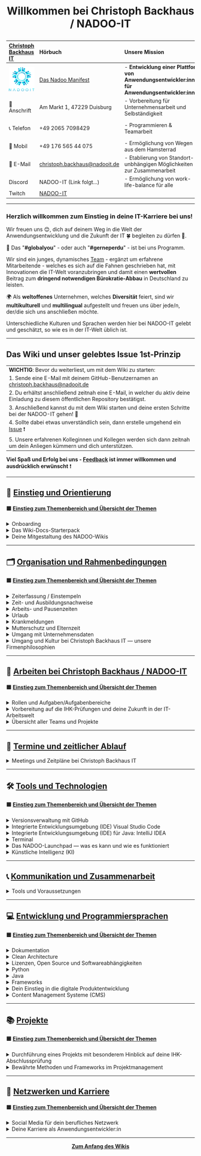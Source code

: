 # <p align="center">Willkommen bei Christoph Backhaus / NADOO-IT</p>

| [Christoph Backhaus IT](https://wirrettendeinezeit.de) | **Hörbuch**                                                                                                                                                | **Unsere Mission**                                                                              | **Unsere Kernwerte**                                                                           |
| :----------------------------------------------------- |:-----------------------------------------------------------------------------------------------------------------------------------------------------------| :---------------------------------------------------------------------------------------------- | :--------------------------------------------------------------------------------------------- |
| ![NADOO-IT](images/nadooit.png)                        | [Das Nadoo Manifest](https://open.spotify.com/playlist/46JIKBvnuF7tYp9RSVUMFC?si=5e7145b2b7d34bc4&trk=public_post_comment-text&nd=1&dlsi=fb9cdd3ba7aa415a) | - **Entwicklung einer Plattform von Anwendungsentwickler:innen für Anwendungsentwickler:innen** | - **Es gibt keine Fehler, sondern ausschließlich Chancen, sich gemeinsam weiterzuentwickeln!** |
| 🏣 Anschrift                                           | Am Markt 1, 47229 Duisburg                                                                                                                                 | - Vorbereitung für Unternehmensarbeit und Selbständigkeit                                       | - **Es gibt keine dummen Fragen!**                                                             |
| 📞 Telefon                                             | +49 2065 7098429                                                                                                                                           | - Programmieren & Teamarbeit                                                                    | - **nur gemeinsam/zusammen sind wir stark!**                                                   |
| 📱 Mobil                                               | +49 176 565 44 075                                                                                                                                         | - Ermöglichung von Wegen aus dem Hamsterrad                                                     |                                                                                                |
| 📧 E-Mail                                              | <christoph.backhaus@nadooit.de>                                                                                                                            | - Etablierung von Standort-unbhängigen Möglichkeiten zur Zusammenarbeit                         |                                                                                                |
| Discord                                                | NADOO-IT (Link folgt...)                                                                                                                                   | - Ermöglichung von work-life-balance für alle                                                   | -Vereinbarkeit von Job & Familie                                                               |
| Twitch                                                 | [NADOO-IT](https://www.twitch.tv/nadooit_christophba)                                                                                                      |                                                                                                 |                                                                                                |

---

### Herzlich willkommen zum Einstieg in deine IT-Karriere bei uns!

Wir freuen uns 😊, dich auf deinem Weg in die Welt der Anwendungsentwicklung und die Zukunft der IT 🍀 begleiten zu dürfen 🙏.

🤝 Das "**#globalyou**" - oder auch "**#gerneperdu**" - ist bei uns Programm.

Wir sind ein junges, dynamisches [Team](https://github.com/orgs/NADOOIT/people) - ergänzt um erfahrene Mitarbeitende - welches es sich auf die Fahnen geschrieben hat, mit Innovationen die IT-Welt voranzubringen und damit einen **wertvollen** Beitrag zum **dringend notwendigen Bürokratie-Abbau** in Deutschland zu leisten.

🌍 Als **weltoffenes** Unternehmen, welches **Diversität** feiert, sind wir **multikulturell** und **multilingual** aufgestellt und freuen uns über jede/n, der/die sich uns anschließen möchte.

Unterschiedliche Kulturen und Sprachen werden hier bei NADOO-IT gelebt und geschätzt, so wie es in der IT-Welt üblich ist.

---

## Das Wiki und unser gelebtes Issue 1st-Prinzip

|                                                                                                                                           |
| :---------------------------------------------------------------------------------------------------------------------------------------- |
| **WICHTIG**: Bevor du weiterliest, um mit dem Wiki zu starten:                                                                            |
| 1. Sende eine E-Mail mit deinem GitHub-Benutzernamen an <christoph.backhaus@nadooit.de>                                                   |
| 2. Du erhältst anschließend zeitnah eine E-Mail, in welcher du aktiv deine Einladung zu diesem öffentlichen Repository bestätigst.        |
| 3. Anschließend kannst du mit dem Wiki starten und deine ersten Schritte bei der NADOO-IT gehen! 🚀                                       |
| 4. Sollte dabei etwas unverständlich sein, dann erstelle umgehend ein [Issue](https://github.com/NADOOIT/NADOO-Wiki/issues/new/choose) ❗ |
| 5. Unsere erfahrenen Kolleginnen und Kollegen werden sich dann zeitnah um dein Anliegen kümmern und dich unterstützen.                    |

**Viel Spaß und Erfolg bei uns - [Feedback](/docs/01-organisation/08-firmenphilosophie/02-feedback-kultur/README.md) ist immer willkommen und ausdrücklich erwünscht** ❗

---

<!-- Einstieg & Orientierung -->

## 📘 [**Einstieg und Orientierung**](docs/00-willkommen/README.md)

#### 🟦 [**Einstieg zum Themenbereich und Übersicht der Themen**](docs/00-willkommen/README.md)

<!-- Onboarding -->

<details>
<summary>Onboarding</summary>

  &nbsp;&nbsp;🔹 [Leitfaden für deinen ersten Tag](/docs/00-willkommen/01-leitfaden/README.md)

</details>

<!-- Relevante Links für ersten Monat ("Starterpack") -->

<details>
<summary>Das Wiki-Docs-Starterpack</summary>

  &nbsp;&nbsp;🔹 [NADOO-IT for Newbies: die wichtigsten Docs für deine Einstiegsphase](/docs/00-willkommen/02-starterpack/README.md)

</details>

<!-- Wiki-Doc-Styleguide -->

<details>
<summary>Deine Mitgestaltung des NADOO-Wikis</summary>

  &emsp;🎨 [**Der Wiki-Doc-Styleguide:** Einführung und Inhaltsverzeichnis](/docs/00-willkommen/03-styleguide/README.md)

  &nbsp;&nbsp;🔹 [[Textvorlage / Template] Platzhalter für leere Docs](/docs/00-willkommen/03-styleguide/00-platzhalter/README.md) <br>
    &emsp;&emsp;◻️ [Step-by-Step: so verwendest du die Vorlage](/docs/00-willkommen/03-styleguide/00-platzhalter/01-anleitung/README.md) <br>
    &emsp;&emsp;◻️ [Vorschau des Platzhalters zur Ansicht im Browser](/docs/00-willkommen/03-styleguide/00-platzhalter/02-vorschau/README.md) <br>

</details>

---

<!-- 1. Organisation und Rahmenbedingungen -->

## 🗂️ [**Organisation und Rahmenbedingungen**](docs/01-organisation/README.md)

#### 🟦 [**Einstieg zum Themenbereich und Übersicht der Themen**](docs/01-organisation/README.md)

<!-- Zeiterfassung mit NADOO-Launchpad -->

<details>
<summary>Zeiterfassung / Einstempeln </summary>
  
  &nbsp;&nbsp;🔹 [Erfassung deiner Arbeits- und Pausenzeiten mit dem NADOO-Launchpad](docs/01-organisation/01-zeiterfassung/README.md) 
  <!-- ↑ hier nachträglich die Feature-Erklärung / Anleitung zur Zeiterfassung aus dem Launchpad-Guide in Themenabschnitt Tools rüberkopieren (bleibt weiterhin auch im Launchpad-Guide, NICHT ausschneiden). ggf. um Einleitungstext bzw. wenn notwendig/sinnvoll, weitere Infos ergänzen -->

</details>

<!-- Zeit- und Ausbildungsnachweise -->

<details>
<summary>Zeit- und Ausbildungsnachweise</summary>

  &emsp;📄 [Kapitelübersicht](docs/01-organisation/02-zeit_und_ausbildungsnachweise/README.md)

  &nbsp;&nbsp;🔹 [Beispiele für Ausbildungs- und Zeitnachweise](docs/01-organisation/02-zeit_und_ausbildungsnachweise/01-beispiele/README.md) <br>
  &nbsp;&nbsp;🔹 [Dateibenennungsrichtlinien](docs/01-organisation/02-zeit_und_ausbildungsnachweise/02-dateibenennung/README.md) <br>
  &nbsp;&nbsp;🔹 [Überprüfung der Dateinamen](/docs/01-organisation/02-zeit_und_ausbildungsnachweise/03-ueberpruefung/README.md) <br>

</details>

<!-- Arbeitszeit und Pausen -->

<details>
<summary>Arbeits- und Pausenzeiten</summary>

  &nbsp;&nbsp;🔹 [Arbeitszeit und Pausen](docs/01-organisation/03-arbeits_und_pausenzeiten/README.md)

</details>

<!-- Urlaub -->

<details>
<summary>Urlaub</summary>

  &nbsp;&nbsp;🔹 [Regelungungen für Urlaub und Freistellungen](docs/01-organisation/04-urlaub/README.md)

</details>

<!-- Krankmeldungen -->

<details>
<summary>Krankmeldungen</summary>

  &nbsp;&nbsp;🔹 [Ablauf bei Krankmeldungen](docs/01-organisation/05-krankmeldungen/README.md)

</details>

<!-- Mutterschutz und Elternzeit -->

<details>
<summary>Mutterschutz und Elternzeit</summary>

  &nbsp;&nbsp;🔹 [Gesetzliche Regelungen zu Mutterschutz und Elternzeit](/docs/01-organisation/06-mutterschutz_und_elternzeit/README.md)

</details>

<!-- Datenschutz -->

<details>
<summary>Umgang mit Unternehmensdaten</summary>

  &nbsp;&nbsp;🔹 [Umgang mit Unternehmensdaten bei Christoph Backhaus IT — Sicherheit und Vertraulichkeit als oberste Priorität](/docs/01-organisation/07-datenschutz/README.md)

</details>

<!-- NADOO-Philosophie -->

<details>
<summary>Umgang und Kultur bei Christoph Backhaus IT — unsere Firmenphilosophien</summary>

  &emsp;📄 [Kapitelübersicht](/docs/01-organisation/08-firmenphilosophie/README.md)

  &nbsp;&nbsp;🔹 [Unsere Verhaltensregeln](/docs/01-organisation/08-firmenphilosophie/01-verhaltensregeln/README.md) <br>
  &nbsp;&nbsp;🔹 [Meinungsaustausch bei Christoph Backhaus IT: eine Kultur, die von Feedback lebt](/docs/01-organisation/08-firmenphilosophie/02-feedback-kultur/README.md) <br>
  &nbsp;&nbsp;🔹 [KAIZEN bei Christoph Backhaus IT: eine Kultur der kontinuierlichen Verbesserung](/docs/01-organisation/08-firmenphilosophie/03-kaizen/README.md) <br>

</details>

---

<!-- 2. Arbeiten bei NADOO -->

## 🏢 [**Arbeiten bei Christoph Backhaus / NADOO-IT**](/docs/02-arbeiten_bei_nadoo/README.md)

#### 🟦 [**Einstieg zum Themenbereich und Übersicht der Themen**](/docs/02-arbeiten_bei_nadoo/README.md)

<!-- Rollen und Aufgaben/Aufgabenbereiche -->

<details>
<summary>Rollen und Aufgaben/Aufgabenbereiche</summary>

  &emsp;📄 [Kapitelübersicht](/docs/02-arbeiten_bei_nadoo/01-rollen_und_aufgaben/README.md)

  &nbsp;&nbsp;🔹 [Rolle: Dokumentar(ist):in](/docs/02-arbeiten_bei_nadoo/01-rollen_und_aufgaben/01-dokumentar/README.md) <br>
  &nbsp;&nbsp;🔹 [Rolle: Researcher:in](/docs/02-arbeiten_bei_nadoo/01-rollen_und_aufgaben/02-researcher/README.md) <br>
  &nbsp;&nbsp;🔹 [Rolle: Entwickler:in](/docs/02-arbeiten_bei_nadoo/01-rollen_und_aufgaben/03-entwickler/README.md) <br>
  &nbsp;&nbsp;🔹 [Rolle: Tester:in](/docs/02-arbeiten_bei_nadoo/01-rollen_und_aufgaben/04-tester/README.md) <br>
  &nbsp;&nbsp;🔹 [Rolle: Teamkoordinator:in](/docs/02-arbeiten_bei_nadoo/01-rollen_und_aufgaben/05-teamkoordinator/README.md) <br>

</details>

<!-- Prüfungs-Vorbereitung und Präsentationstraining -->

<details>
<summary>Vorbereitung auf die IHK-Prüfungen und deine Zukunft in der IT-Arbeitswelt</summary>

  &emsp;📄 [Kapitelübersicht](/docs/02-arbeiten_bei_nadoo/02-training_und_vorbereitung/README.md)

  &nbsp;&nbsp;🔹 [**Trainingsbeiträge**](/docs/02-arbeiten_bei_nadoo/02-training_und_vorbereitung/01-trainingsbeitraege/README.md) <br>
      &emsp;&emsp;◻️ [Trainingsbeitrag 101 – die Basics im Überblick](/docs/02-arbeiten_bei_nadoo/02-training_und_vorbereitung/01-trainingsbeitraege/01-basics/README.md) <br>
      &emsp;&emsp;◻️ [Wie bzw. wo wird der Trainingsbeitrag angelegt und dokumentiert?](/docs/02-arbeiten_bei_nadoo/02-training_und_vorbereitung/01-trainingsbeitraege/02-dokumentation/README.md) <br>
      
  &nbsp;&nbsp;🔹 [**Präsentationstraining**](/docs/02-arbeiten_bei_nadoo/02-training_und_vorbereitung/02-praesentationstraining/README.md) <br>

</details>

<!-- Übersicht der Teams (alt und aktiv) -->

<details>
<summary>Übersicht aller Teams und Projekte</summary>

  &emsp;📄 [Kapitelübersicht](/docs/02-arbeiten_bei_nadoo/03-teams/README.md)

  &nbsp;&nbsp;🔹 [Derzeit aktive Teams](docs/02-arbeiten_bei_nadoo/03-teams/01-aktive_teams/README.md) <br>
  &nbsp;&nbsp;🔹 [Team-Archiv: ehemalige Teams und ihre abgeschlossenen Projekte](docs/02-arbeiten_bei_nadoo/03-teams/02-team-archiv/README.md) <br>

</details>

---

<!-- 3. Meetings und Zeitpläne -->

## 📅 [**Termine und zeitlicher Ablauf**](/docs/03-meetings/README.md)

<details>
<summary>Meetings und Zeitpläne bei Christoph Backhaus IT</summary>

  &emsp;📄 [Kapitelübersicht](/docs/03-meetings/README.md)

  &nbsp;&nbsp;🔹 [Zeitpläne des allgemeinen Morgenmeetings](/docs/03-meetings/01-allgemein-morgens/README.md) <br>
  &nbsp;&nbsp;🔹 [11er-Meeting](/docs/03-meetings/02-11er/README.md) <br>
  &nbsp;&nbsp;🔹 [Teamkoordinator:innen-Meeting](/docs/03-meetings/03-teamkoordination/README.md) <br>
  &nbsp;&nbsp;🔹 [33er-Meeting](/docs/03-meetings/04-33er/README.md) <br>

</details>

---

<!-- 4. Tools und Technologien -->

## 🛠️ [**Tools und Technologien**](/docs/04-tools/README.md)

#### 🟦 [**Einstieg zum Themenbereich und Übersicht der Themen**](/docs/04-tools/README.md)

<!-- Github -->

<details>
<summary>Versionsverwaltung mit GitHub</summary>

  &emsp;📄 [Kapitelübersicht](/docs/04-tools/01-github/README.md)

  &nbsp;&nbsp;🔹 [**Repository**](/docs/04-tools/01-github/01-repository/README.md) <br>
  &nbsp;&nbsp;🔹 [**Branches**](/docs/04-tools/01-github/02-branches/README.md) <br>
    &emsp;&emsp;◻️ [GitHub Branch Protection: Sicherheit und Qualität im Entwicklungsprozess](/docs/04-tools/01-github/02-branches/01-protection/README.md) <br><br>

  &nbsp;&nbsp;🔹 [**Pull Requests**](/docs/04-tools/01-github/03-pull-requests/README.md) <br>
    &emsp;&emsp;◻️ [Merge Konflikte](/docs/04-tools/01-github/03-pull-requests/01-merge-konflikte/README.md) <br>
    &emsp;&emsp;◻️ [Code Reviews](/docs/04-tools/01-github/03-pull-requests/02-code-review/README.md) <br><br>

  &nbsp;&nbsp;🔹 [**Issues**](/docs/04-tools/01-github/04-issues/README.md) <br>
    &emsp;&emsp;◻️ [Selbstständig Veränderungen innerhalb des Wikis vornehmen: ein kleiner Guide](/docs/04-tools/01-github/04-issues/01-wiki-guide/README.md) <br>
    &emsp;&emsp;◻️ [Labels](/docs/04-tools/01-github/04-issues/02-labels/README.md) <br>
    &emsp;&emsp;◻️ [Types](/docs/04-tools/01-github/04-issues/03-types/README.md) <br>
    &emsp;&emsp;◻️ [Assignees](/docs/04-tools/01-github/04-issues/04-assignees/README.md) <br>
    &emsp;&emsp;◻️ [Milestones](/docs/04-tools/01-github/04-issues/05-milestones/README.md) <br>
    &emsp;&emsp;◻️ [Projects](/docs/04-tools/01-github/04-issues/06-projects/README.md) <br>
    &emsp;&emsp;◻️ [Discussions](/docs/04-tools/01-github/04-issues/07-discussions/README.md) <br>
    &emsp;&emsp;◻️ [Templates](/docs/04-tools/01-github/04-issues/08-templates/README.md) <br><br>

  &nbsp;&nbsp;🔹 [**Actions**](/docs/04-tools/01-github/05-actions/README.md) <br>
  &nbsp;&nbsp;🔹 [**GitHub-Notifications und Visual Studio Code**](/docs/04-tools/01-github/06-notifications/README.md) <br>
  &nbsp;&nbsp;🔹 [**Die GitHub-Suchfunktion effizient nutzen**](/docs/04-tools/01-github/07-suche/README.md) <br>
  &nbsp;&nbsp;🔹 [**Markdown**](/docs/04-tools/01-github/08-markdown/README.md) <br><br>

  &nbsp;&nbsp;🔹 [**Organisationen und Teams auf GitHub**](/docs/04-tools/01-github/09-organizations-teams/README.md) </br>
    &emsp;&emsp;◻️[**Schritt-für-Schritt-Anleitung zur NADOO-IT-Organisation und den Teams auf GitHub**](/docs/04-tools/01-github/09-organizations-teams/01-nadooit-guide/README.md) </br><br>

  &nbsp;&nbsp;🔹 [**GitHub Einführung (Video)**](/docs/04-tools/01-github/10-github-einfuehrung/README.md) </br>

</details>

<!-- Visual Studio Code -->

<details>
<summary>Integrierte Entwicklungsumgebung (IDE) Visual Studio Code</summary>

  &emsp;📄 [Kapitelübersicht](/docs/04-tools/02-vscode/README.md)

  &nbsp;&nbsp;🔹 [Installation und Einrichtung](/docs/04-tools/02-vscode/01-installation/README.md) <br>
  &nbsp;&nbsp;🔹 [Plugins und Erweiterungen](/docs/04-tools/02-vscode/02-plugins/README.md) <br>
  &nbsp;&nbsp;🔹 [Workspaces (Arbeitsbereiche)](/docs/04-tools/02-vscode/03-workspaces/README.md) <br>
  &nbsp;&nbsp;🔹 [Editorfunktionen und IntelliSense](/docs/04-tools/02-vscode/04-editor/README.md) <br>
  &nbsp;&nbsp;🔹 [Terminal und Debugging](/docs/04-tools/02-vscode/05-debugging/README.md) <br>

</details>

<!-- IntelliJ IDEA -->

<details>
<summary>Integrierte Entwicklungsumgebung (IDE) für Java: IntelliJ IDEA</summary>

  &emsp;📄 [Kapitelübersicht](/docs/04-tools/03-intellij/README.md)

  &nbsp;&nbsp;🔹 [IntelliJ IDEA — ein Überblick](/docs/04-tools/03-intellij/01-ueberblick/README.md) <br>
  &nbsp;&nbsp;🔹 [Installation und Einrichtung](/docs/04-tools/03-intellij/02-installation/README.md) <br>

</details>

<!-- Terminal -->

<details>
<summary>Terminal</summary>

  &nbsp;&nbsp;🔹 [Das Terminal — die Grundlagen](/docs/04-tools/04-terminal/README.md)

</details>

<!-- Launchpad -->

<details>
<summary>Das NADOO-Launchpad — was es kann und wie es funktioniert</summary>

  &emsp;📄 [Kapitelübersicht](/docs/04-tools/05-launchpad/README.md)

  &nbsp;&nbsp;🔹 [**Das NADOO-Launchpad - ein grundlegender Überblick**](/docs/04-tools/05-launchpad/01-ueberblick/README.md) <br>
    &emsp;&emsp;◻️ [Installation [Windows]](/docs/04-tools/05-launchpad/01-ueberblick/01-windows/README.md) <br>
    &emsp;&emsp;◻️ [Installation [MAC]](/docs/04-tools/05-launchpad/01-ueberblick/02-mac/README.md) <br><br>

  &nbsp;&nbsp;🔹 [**Der Launchpad-Feature-Guide: Funktions- und Anwendungsweise aller Features und Komponenten**](/docs/04-tools/05-launchpad/02-features/README.md) <br>
    &emsp;&emsp;◻️ [[Feature-Guide] Menüleiste](/docs/04-tools/05-launchpad/02-features/01-menu/README.md) <br>
    &emsp;&emsp;◻️ [[Feature-Guide] Berechtigungen](/docs/04-tools/05-launchpad/02-features/02-berechtigungen/README.md) <br>
    &emsp;&emsp;◻️ [[Feature-Guide]: Tokens](/docs/04-tools/05-launchpad/01-guide/03-tokens/README.md) <br>
    &emsp;&emsp;◻️ [[Feature-Guide] Erfassung der Arbeitszeiten](/docs/04-tools/05-launchpad/02-features/04-zeiterfassung/README.md) <br>
    &emsp;&emsp;◻️ [[Feature-Guide] Projektverwaltung](/docs/04-tools/05-launchpad/02-features/05-projektverwaltung/README.md) <br>
    &emsp;&emsp;◻️ [[Feature-Guide] Aktivitäten](/docs/04-tools/05-launchpad/02-features/06-aktivitaeten/README.md) <br>
    &emsp;&emsp;◻️ [[Feature-Guide]: Wochenübersicht](/docs/04-tools/05-launchpad/02-features/07-wochenuebersicht/README.md) <br>
    &emsp;&emsp;◻️ [[Feature-Guide] Watchdog](/docs/04-tools/05-launchpad/02-features/08-watchdog/README.md) <br>
    &emsp;&emsp;◻️ [[Feature-Guide] Create Snippets](/docs/04-tools/05-launchpad/02-features/09-create_snippets/README.md) <br>
    &emsp;&emsp;◻️ [[Feature-Guide] Function Names](/docs/04-tools/05-launchpad/02-features/10-function_names/README.md) <br>
    &emsp;&emsp;◻️ [[Feature-Guide] Tokens versenden](/docs/04-tools/05-launchpad/02-features/11-t_bar_senden/README.md) <br><br>

  &nbsp;&nbsp;🔹 [**Video-Tutorials und Demonstrationen**](/docs/04-tools/05-launchpad/03-videos/README.md) <br>

</details>

<!-- KI -->

<details>
<summary>Künstliche Intelligenz (KI)</summary>

  &emsp;📄 [Kapitelübersicht](/docs/04-tools/06-ki/README.md)

  &nbsp;&nbsp;🔹 [KI‐Nutzung: Ein umfassender Leitfaden](/docs/04-tools/06-ki/01-leitfaden/README.md) <br>
  &nbsp;&nbsp;🔹 [Large Language Model (LLM) und das Apple MLX (MacOS Silicon) Framework — ein Vergleich](/docs/04-tools/06-ki/02-llm-mlx/README.md) <br>
  &nbsp;&nbsp;🔹 [Nutzung der Gemini API – eine Anleitung](/docs/04-tools/06-ki/03-gemini/README.md) <br>

</details>

---

<!-- 5. Kommunikation -->

## 📞 [**Kommunikation und Zusammenarbeit**](/docs/05-kommunikation/README.md)

<details>
<summary>Tools und Voraussetzungen</summary>

  &emsp;📄 [Kapitelübersicht](/docs/05-kommunikation/README.md)

  &nbsp;&nbsp;🔹 [**Discord: Die zentrale Kommunikationsplattform bei Christoph Backhaus / NADOO-IT**](/docs/05-kommunikation/01-discord/README.md) <br>
    &emsp;&emsp;◻️ [Anmeldung und Einrichtung](/docs/05-kommunikation/01-discord/01-einrichtung/README.md) <br><br>

  &nbsp;&nbsp;🔹 [**Video- und Bildschirmübertragung**](/docs/05-kommunikation/02-webcam/README.md) <br>
    &emsp;&emsp;◻️ [Das Android-Smartphone als Webcam nutzen](/docs/05-kommunikation/02-webcam/01-droidcam/README.md) <br>
    &emsp;&emsp;◻️ [Das iPhone als Webcam für den Mac verwenden](/docs/05-kommunikation/02-webcam/02-ios/README.md) <br>

  &nbsp;&nbsp;🔹 [**Bekannte Probleme**](/docs/05-kommunikation/03-bekannte_probleme/README.md) <br>
</details>

---

<!-- 6. Entwicklung und Programmiersprachen -->

## 💻 [**Entwicklung und Programmiersprachen**](/docs/06-entwicklung/README.md)

#### 🟦 [**Einstieg zum Themenbereich und Übersicht der Themen**](/docs/06-entwicklung/README.md)

<details>
<summary>Dokumentation</summary>

  &nbsp;&nbsp;🔹 [Dokumentation](/docs/06-entwicklung/01-dokumentation/README.md)

</details>

<!-- Clean Architecture -->

<details>
<summary>Clean Architecture</summary>

  &emsp;📄 [Kapitelübersicht](/docs/06-entwicklung/02-clean_architecture/README.md)

  &nbsp;&nbsp;🔹 [Clean Architecture in der Praxis](/docs/06-entwicklung/02-clean_architecture/01-praxisbeispiel/README.md) <br>
  &nbsp;&nbsp;🔹 [Best Practices und Tipps für Einsteiger(-Teams)](/docs/06-entwicklung/02-clean_architecture/02-best_practices/README.md) <br>

</details>

<!-- Lizenzen und Open Source -->

<details>
<summary>Lizenzen, Open Source und Softwareabhängigkeiten</summary>
  
  &nbsp;&nbsp;🔹 [Lizenzen, Open Source und die Welt der Softwareabhängigkeiten](/docs/06-entwicklung/03-lizenzen_und_opensource/README.md) <br>

</details>

<!-- Python -->

<details>
<summary>Python</summary>

  &emsp;📄 [Kapitelübersicht](/docs/06-entwicklung/04-python/README.md) 
  
  &nbsp;&nbsp;🔹 [**Erste Schritte**](/docs/06-entwicklung/04-python/01-einstieg/README.md) <br>
        &emsp;&emsp;◻️ [Python und virtuelle Umgebungen — ein Überblick](/docs/06-entwicklung/04-python/01-einstieg/01-virtuelle_umgebungen/README.md) <br>
        &emsp;&emsp;◻️ [Installation und Erstellung der virtuellen Umgebung](/docs/06-entwicklung/04-python/01-einstieg/02-installation/README.md) <br>
        &emsp;&emsp;◻️ [Python-Grundkonzepte: Veranschaulichung anhand eines Beispielskripts](/docs/06-entwicklung/04-python/01-einstieg/03-grundkonzept_bsp/README.md) <br><br>
  
  &nbsp;&nbsp;🔹 [**Debugging in Python**](/docs/06-entwicklung/04-python/02-debugging/README.md) <br>

</details>

<!-- Java -->

<details>
<summary>Java</summary>
  
  &emsp;📄 [Kapitelübersicht](docs/06-entwicklung/05-java/README.md)
  
  &nbsp;&nbsp;🔹 [**Java-Tutorial 01**](/docs/06-entwicklung/05-java/01-tutorial/README.md) <br>
        &emsp;&emsp;◻️ [Theorie | LEVEL 1: 🧙‍♂️ Meistere die Grundlagen](/docs/06-entwicklung/05-java/01-tutorial/01-theorie/README.md) </br>
        &emsp;&emsp;◻️ [Theorie | LEVEL 2: 🏰 Denke in Objekten](/docs/06-entwicklung/05-java/01-tutorial/02-theorie/README.md) </br>
        &emsp;&emsp;◻️ [Theorie | LEVEL 3: 🗄️ Baue dein Arsenal auf](/docs/06-entwicklung/05-java/01-tutorial/03-theorie/README.md) </br>
        &emsp;&emsp;◻️ [Theorie | LEVEL 4: 🛡️ Schütze deinen Code](/docs/06-entwicklung/05-java/01-tutorial/04-theorie/README.md) </br>
        &emsp;&emsp;◻️ [Theorie | LEVEL 5: 🧨 Werde Fehlermeister](/docs/06-entwicklung/05-java/01-tutorial/05-theorie/README.md) </br>
        &emsp;&emsp;◻️ [Theorie | LEVEL 6: 🧭 Organisiere dein Chaos](/docs/06-entwicklung/05-java/01-tutorial/06-theorie/README.md) </br>
        &emsp;&emsp;◻️ [Theorie | LEVEL 7: 🌌 Meistere die Tiefe](/docs/06-entwicklung/05-java/01-tutorial/07-theorie/README.md) </br>
        &emsp;&emsp;◻️ [Praxis  | LEVEL 1: 🗡️ Der erste Schlag: Baue deinen Charakter, kämpfe gegen dein Spiegelbild](/docs/06-entwicklung/05-java/01-tutorial/08-praxis-1/README.md) </br>
        &emsp;&emsp;◻️ [Praxis  | LEVEL 2: 🏰 Der Weg des Codemagiers](/docs/06-entwicklung/05-java/01-tutorial/09-praxis-2/README.md) </br>

</details>

<!-- Frameworks -->

<details>
<summary>Frameworks</summary>

  &emsp;📄 [Kapitelübersicht](/docs/06-entwicklung/06-frameworks/README.md)
  
  &nbsp;&nbsp;🔹 [**Das NADOO-IT-Framework**](/docs/06-entwicklung/06-frameworks/01-nadoo_framework/README.md)

  &nbsp;&nbsp;🔹 [**Briefcase und Toga: Python-Frameworks für plattformübergreifende Apps**](/docs/06-entwicklung/06-frameworks/02-briefcase_und_toga/README.md) <br>
    &emsp;&emsp;◻️ [Briefcase](/docs/06-entwicklung/06-frameworks/02-briefcase_und_toga/01-briefcase/README.md) <br>
    &emsp;&emsp;◻️ [Toga](/docs/06-entwicklung/06-frameworks/02-briefcase_und_toga/02-toga/README.md) <br>
    &emsp;&emsp;◻️ [Briefcase und Toga Hand in Hand - die beiden Tools im Vergleich und in Kombination](/docs/06-entwicklung/06-frameworks/02-briefcase_und_toga/03-zusammenspiel/README.md) <br>
    &emsp;&emsp;◻️ [Debugging und Fehlerbehandlung in Briefcase und Toga](/docs/06-entwicklung/06-frameworks/02-briefcase_und_toga/04-debugging/README.md) <br>

</details>

<!-- Digitale Produktentwicklung -->

<details>
<summary>Dein Einstieg in die digitale Produktentwicklung</summary>

  &emsp;📄 [Kapitelübersicht](/docs/06-entwicklung/07-digitale_produktentwicklung/README.md)
  
  &nbsp;&nbsp;🔹 [Phase 1: Ideenfindung und Projektvorbereitung](/docs/06-entwicklung/07-digitale_produktentwicklung/01-idee_und_vorbereitung/README.md) <br>
  &nbsp;&nbsp;🔹 [Phase 2: Von der Idee zur Umsetzung](/docs/06-entwicklung/07-digitale_produktentwicklung/02-umsetzung/README.md) <br>
  &nbsp;&nbsp;🔹 [Phase 3: Feedback und Testing](/docs/06-entwicklung/07-digitale_produktentwicklung/03-feedback_und_testing/README.md) <br>

</details>

<!-- CMS -->

<details>
<summary>Content Management Systeme (CMS)</summary>

  &emsp;📄 [Kapitelübersicht](/docs/06-entwicklung/08-cms/README.md)

  &nbsp;&nbsp;🔹 [**CMS – Die Grundlagen**](/docs/06-entwicklung/08-cms/01-einfuehrung/README.md)<br>
  
  &nbsp;&nbsp;🔹 [**WordPress**](/docs/06-entwicklung/08-cms/02-wordpress/README.md) <br>
    &emsp;&emsp;◻️ [**WordPress – Die Grundlagen**](/docs/06-entwicklung/08-cms/02-wordpress/01-grundlagen/README.md) <br>
    &emsp;&emsp;◻️ [**Einrichtung und Konfiguration**](/docs/06-entwicklung/08-cms/02-wordpress/02-einrichtung/README.md) <br>
    &emsp;&emsp;◻️ [**Inhaltspflege und Struktur**](/docs/06-entwicklung/08-cms/02-wordpress/03-inhalt_struktur/README.md) <br>
    &emsp;&emsp;◻️ [**Erweiterung durch Plugins**](/docs/06-entwicklung/08-cms/02-wordpress/04-plugins/README.md) <br>
    &emsp;&emsp;◻️ [**Design und Theme-Anpassung**](/docs/06-entwicklung/08-cms/02-wordpress/05-design_themes/README.md) <br>
    &emsp;&emsp;◻️ [**WordPress in der Prüfungsvorbereitung**](/docs/06-entwicklung/08-cms/02-wordpress/06-pruefungsvorbereitung/) <br>
    &emsp;&emsp;◻️ [**Nützliche Tools und Ressourcen**](/docs/06-entwicklung/08-cms/02-wordpress/07-tools_ressourcen/README.md) <br>

</details>

---

<!-- 7. Projekte -->

## 📚 [Projekte](/docs/07-projekte/README.md)

#### 🟦 [**Einstieg zum Themenbereich und Übersicht der Themen**](/docs/07-projekte/README.md)

<details>
<summary>Durchführung eines Projekts mit besonderem Hinblick auf deine IHK-Abschlussprüfung</summary>

  &emsp;📄 [Kapitelübersicht](/docs/07-projekte/01-projektarbeit/README.md)
  
  &nbsp;&nbsp;🔹 [**Zeitmanagement**](/docs/07-projekte/01-projektarbeit/01-zeitmanagement/README.md) <br>
  
  &nbsp;&nbsp;🔹 [**Projektplanung**](/docs/07-projekte/01-projektarbeit/02-planung/README.md) <br>
    &emsp;&emsp;◻️ [Projektphasen](/docs/07-projekte/01-projektarbeit/02-planung/01-phasen/README.md) <br>
    &emsp;&emsp;◻️ [Leitfaden zur Erstellung eines Projektantrags](/docs/07-projekte/01-projektarbeit/02-planung/02-antrag/README.md) <br><br>
  
  &nbsp;&nbsp;🔹 [**Projektmanagement**](/docs/07-projekte/01-projektarbeit/03-projektmanagement/README.md) <br>
  &nbsp;&nbsp;🔹 [**Das IHK-Abschlussprojekt**](/docs/07-projekte/01-projektarbeit/04-abschlussprojekt/README.md) <br>

</details>

<!-- Methoden und Frameworks? -->

<details>
<summary>Bewährte Methoden und Frameworks im Projektmanagement</summary>

  &emsp;📄 [Kapitelübersicht](/docs/07-methoden_und_projekte/02-methoden/README.md)
  
  &nbsp;&nbsp;🔹 [Scrum](/docs/07-methoden_und_projekte/02-methoden/01-scrum/README.md) <br>
  &nbsp;&nbsp;🔹 [Kanban](/docs/07-methoden_und_projekte/02-methoden/02-kanban/README.md) <br>

</details>

---

<!--8. Netzwerken und Karriere-->

## 🚀 [Netzwerken und Karriere](/docs/08-karriere/README.md)

#### 🟦 [**Einstieg zum Themenbereich und Übersicht der Themen**](/docs/08-karriere/README.md)

<!-- Social Media zum Netzwerken -->

<details>
<summary>Social Media für dein berufliches Netzwerk</summary>

  &emsp;📄 [Kapitelübersicht](/docs/08-karriere/01-social_media_netzwerk/README.md)

  &nbsp;&nbsp;🔹 [Dein GitHub-Profil](/docs/08-karriere/01-social_media_netzwerk/01-github/README.md) <br>
  &nbsp;&nbsp;🔹 [Dein LinkedIn-Profil](/docs/08-karriere/01-social_media_netzwerk/02-linkedin/README.md) <br>
  &nbsp;&nbsp;🔹 [Dein Xing-Profil](/docs/08-karriere/01-social_media_netzwerk/03-xing/README.md) <br>
  &nbsp;&nbsp;🔹 [Online-Kalender mit Doodle einrichten und in LinkedIn-Profil integrieren](/docs/08-karriere/01-social_media_netzwerk/04-doodle_kalender/README.md) <br>

</details>

<!-- Anwendungsentwickler-Karriere - Tipps, Hinweise, Empfehlungen und Ähnliches -->

<details>
<summary>Deine Karriere als Anwendungsentwickler:in</summary>

  &emsp;📄 [Kapitelübersicht](/docs/08-karriere/02-anwendungsentwickler_beruf/README.md)

  &nbsp;&nbsp;🔹 [**Die Verantwortung und Unsicherheit des Programmierer‐Daseins**](/docs/08-karriere/02-anwendungsentwickler_beruf/01-programmierer_dasein/README.md) <br>
  
  &nbsp;&nbsp;🔹 [**Das Bewerbungsverfahren im IT-Sektor**](/docs/08-karriere/02-anwendungsentwickler_beruf/02-bewerbungsverfahren/README.md) <br>
    &emsp;&emsp;◻️ [IT-Lebenslauf-101](/docs/08-karriere/02-anwendungsentwickler_beruf/02-bewerbungsverfahren//01-lebenslauf/README.md) <br>
    &emsp;&emsp;◻️ [Technische Interviews und Coding-Aufgaben im Bewerbungsverfahren](/docs/08-karriere/02-anwendungsentwickler_beruf/02-bewerbungsverfahren//02-technisches_interview/README.md) <br>
    &emsp;&emsp;◻️ [Do's & Dont's bei der Bewerbung um eine Stelle als Anwendungsentwickler](/docs/08-karriere/02-anwendungsentwickler_beruf/02-bewerbungsverfahren//03-dos_and_donts/README.md) <br><br>

  &nbsp;&nbsp;🔹 [**Mögliche interessante Orte zum Arbeiten und Lernen**](/docs/08-karriere/02-anwendungsentwickler_beruf/03-lernen_und_arbeiten/README.md) <br>
  &nbsp;&nbsp;🔹 [**Karrieremöglichkeiten bei Christoph Backhaus IT**](/docs/08-karriere/02-anwendungsentwickler_beruf/04-karriere_bei_nadoo/README.md) <br>

</details>

---

<p  align="center"><a href="/docs/00-willkommen/README.md"><strong>Zum Anfang des Wikis</strong></a></p>
